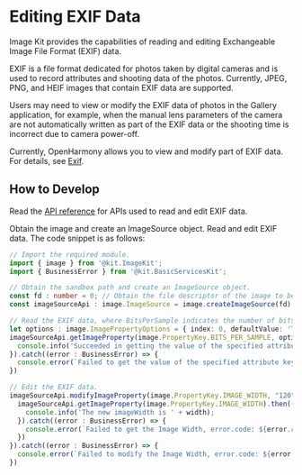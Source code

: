 # Editing EXIF Data
<!--Kit: Image Kit-->
<!--Subsystem: Multimedia-->
<!--Owner: @aulight02-->
<!--Designer: @liyang_bryan-->
<!--Tester: @xchaosioda-->
<!--Adviser: @zengyawen-->

Image Kit provides the capabilities of reading and editing Exchangeable Image File Format (EXIF) data.

EXIF is a file format dedicated for photos taken by digital cameras and is used to record attributes and shooting data of the photos. Currently, JPEG, PNG, and HEIF images that contain EXIF data are supported.

Users may need to view or modify the EXIF data of photos in the Gallery application, for example, when the manual lens parameters of the camera are not automatically written as part of the EXIF data or the shooting time is incorrect due to camera power-off.

Currently, OpenHarmony allows you to view and modify part of EXIF data. For details, see [Exif](../../reference/apis-image-kit/arkts-apis-image-e.md#propertykey7).

## How to Develop

Read the [API reference](../../reference/apis-image-kit/arkts-apis-image-ImageSource.md#getimageproperty11) for APIs used to read and edit EXIF data.

Obtain the image and create an ImageSource object. Read and edit EXIF data. The code snippet is as follows:

```ts
// Import the required module.
import { image } from '@kit.ImageKit';
import { BusinessError } from '@kit.BasicServicesKit';

// Obtain the sandbox path and create an ImageSource object.
const fd : number = 0; // Obtain the file descriptor of the image to be processed.
const imageSourceApi : image.ImageSource = image.createImageSource(fd);

// Read the EXIF data, where BitsPerSample indicates the number of bits per pixel.
let options : image.ImagePropertyOptions = { index: 0, defaultValue: 'This key has no value!' };
imageSourceApi.getImageProperty(image.PropertyKey.BITS_PER_SAMPLE, options).then((data : string) => {
  console.info('Succeeded in getting the value of the specified attribute key of the image.');
}).catch((error : BusinessError) => {
  console.error(`Failed to get the value of the specified attribute key of the image, error.code: ${error.code}, error.message: ${error.message}`);
})

// Edit the EXIF data.
imageSourceApi.modifyImageProperty(image.PropertyKey.IMAGE_WIDTH, "120").then(() => {
  imageSourceApi.getImageProperty(image.PropertyKey.IMAGE_WIDTH).then((width : string) => {
    console.info('The new imageWidth is ' + width);
  }).catch((error : BusinessError) => {
    console.error(`Failed to get the Image Width, error.code: ${error.code}, error.message: ${error.message}`);
  })
}).catch((error : BusinessError) => {
  console.error(`Failed to modify the Image Width, error.code: ${error.code}, error.message: ${error.message}`);
})
```

